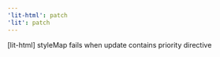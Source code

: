 ```yaml
---
'lit-html': patch
'lit': patch
---
```


[lit-html] styleMap fails when update contains priority directive
